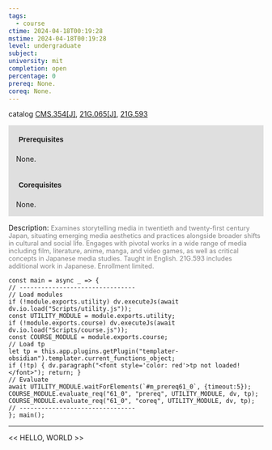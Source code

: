 ```yaml
---
tags:
  - course
ctime: 2024-04-18T00:19:28
mstime: 2024-04-18T00:19:28
level: undergraduate
subject: 
university: mit
completion: open
percentage: 0
prereq: None.
coreq: None.
---
```


catalog [CMS.354[J]](http://student.mit.edu/catalog/mCMSa.html#CMS.354), [21G.065[J]](http://student.mit.edu/catalog/m21Ga.html#21G.065), [21G.593](http://student.mit.edu/catalog/m21Gf.html#21G.593)

<span style="display: block; padding: 15px; background-color: rgb(100, 100, 100, 0.2);"><font id="m_prereq61_0" style="display: block; font-family: Arial, sans-serif; font-weight: bold; padding: 5px">Prerequisites</font><br><span id="prereq61_0">None.</span></span>
<span style="display: block; padding: 15px; background-color: rgb(100, 100, 100, 0.2);"><font id="m_coreq61_0" style="display: block; font-family: Arial, sans-serif; font-weight: bold; padding: 5px">Corequisites</font><br><span id="coreq61_0">None.</span></span>

<font style="">Description:</font>
<font style="color: grey; font-size: 0.8rem;">Examines storytelling media in twentieth and twenty-first century Japan, situating emerging media aesthetics and practices alongside broader shifts in cultural and social life. Engages with pivotal works in a wide range of media including film, literature, anime, manga, and video games, as well as critical concepts in Japanese media studies. Taught in English. 21G.593 includes additional work in Japanese. Enrollment limited.</font>

```dataviewjs
const main = async _ => {
// --------------------------------
// Load modules
if (!module.exports.utility) dv.executeJs(await dv.io.load("Scripts/utility.js"));
const UTILITY_MODULE = module.exports.utility;
if (!module.exports.course) dv.executeJs(await dv.io.load("Scripts/course.js"));
const COURSE_MODULE = module.exports.course;
// Load tp
let tp = this.app.plugins.getPlugin("templater-obsidian").templater.current_functions_object;
if (!tp) { dv.paragraph("<font style='color: red'>tp not loaded!</font>"); return; }
// Evaluate
await UTILITY_MODULE.waitForElements(`#m_prereq61_0`, {timeout:5});
COURSE_MODULE.evaluate_req("61_0", "prereq", UTILITY_MODULE, dv, tp);
COURSE_MODULE.evaluate_req("61_0", "coreq", UTILITY_MODULE, dv, tp);
// --------------------------------
}; main();
```

---

<< HELLO, WORLD >>
